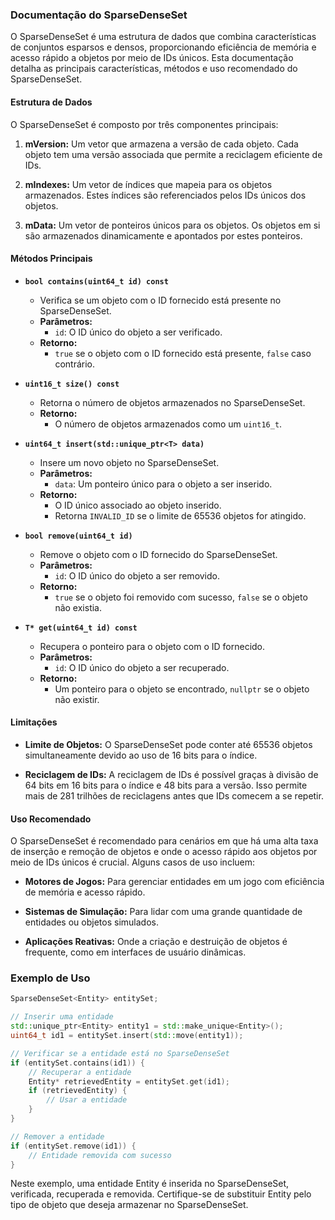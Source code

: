 ### Documentação do SparseDenseSet

O SparseDenseSet é uma estrutura de dados que combina características de conjuntos esparsos e densos, proporcionando eficiência de memória e acesso rápido a objetos por meio de IDs únicos. Esta documentação detalha as principais características, métodos e uso recomendado do SparseDenseSet.

#### Estrutura de Dados

O SparseDenseSet é composto por três componentes principais:

1. **mVersion:** Um vetor que armazena a versão de cada objeto. Cada objeto tem uma versão associada que permite a reciclagem eficiente de IDs.
   
2. **mIndexes:** Um vetor de índices que mapeia para os objetos armazenados. Estes índices são referenciados pelos IDs únicos dos objetos.
   
3. **mData:** Um vetor de ponteiros únicos para os objetos. Os objetos em si são armazenados dinamicamente e apontados por estes ponteiros.

#### Métodos Principais

- **`bool contains(uint64_t id) const`**
  - Verifica se um objeto com o ID fornecido está presente no SparseDenseSet.
  - **Parâmetros:**
    - `id`: O ID único do objeto a ser verificado.
  - **Retorno:**
    - `true` se o objeto com o ID fornecido está presente, `false` caso contrário.

- **`uint16_t size() const`**
  - Retorna o número de objetos armazenados no SparseDenseSet.
  - **Retorno:**
    - O número de objetos armazenados como um `uint16_t`.

- **`uint64_t insert(std::unique_ptr<T> data)`**
  - Insere um novo objeto no SparseDenseSet.
  - **Parâmetros:**
    - `data`: Um ponteiro único para o objeto a ser inserido.
  - **Retorno:**
    - O ID único associado ao objeto inserido.
    - Retorna `INVALID_ID` se o limite de 65536 objetos for atingido.

- **`bool remove(uint64_t id)`**
  - Remove o objeto com o ID fornecido do SparseDenseSet.
  - **Parâmetros:**
    - `id`: O ID único do objeto a ser removido.
  - **Retorno:**
    - `true` se o objeto foi removido com sucesso, `false` se o objeto não existia.

- **`T* get(uint64_t id) const`**
  - Recupera o ponteiro para o objeto com o ID fornecido.
  - **Parâmetros:**
    - `id`: O ID único do objeto a ser recuperado.
  - **Retorno:**
    - Um ponteiro para o objeto se encontrado, `nullptr` se o objeto não existir.

#### Limitações

- **Limite de Objetos:** O SparseDenseSet pode conter até 65536 objetos simultaneamente devido ao uso de 16 bits para o índice.
  
- **Reciclagem de IDs:** A reciclagem de IDs é possível graças à divisão de 64 bits em 16 bits para o índice e 48 bits para a versão. Isso permite mais de 281 trilhões de reciclagens antes que IDs comecem a se repetir.

#### Uso Recomendado

O SparseDenseSet é recomendado para cenários em que há uma alta taxa de inserção e remoção de objetos e onde o acesso rápido aos objetos por meio de IDs únicos é crucial. Alguns casos de uso incluem:

- **Motores de Jogos:** Para gerenciar entidades em um jogo com eficiência de memória e acesso rápido.
  
- **Sistemas de Simulação:** Para lidar com uma grande quantidade de entidades ou objetos simulados.
  
- **Aplicações Reativas:** Onde a criação e destruição de objetos é frequente, como em interfaces de usuário dinâmicas.

### Exemplo de Uso

```cpp
SparseDenseSet<Entity> entitySet;

// Inserir uma entidade
std::unique_ptr<Entity> entity1 = std::make_unique<Entity>();
uint64_t id1 = entitySet.insert(std::move(entity1));

// Verificar se a entidade está no SparseDenseSet
if (entitySet.contains(id1)) {
    // Recuperar a entidade
    Entity* retrievedEntity = entitySet.get(id1);
    if (retrievedEntity) {
        // Usar a entidade
    }
}

// Remover a entidade
if (entitySet.remove(id1)) {
    // Entidade removida com sucesso
}
```

Neste exemplo, uma entidade Entity é inserida no SparseDenseSet, verificada, recuperada e removida. Certifique-se de substituir Entity pelo tipo de objeto que deseja armazenar no SparseDenseSet.
